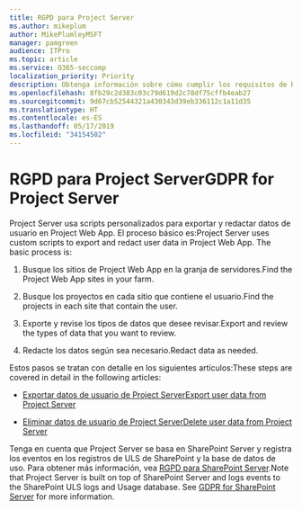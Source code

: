 ```yaml
---
title: RGPD para Project Server
ms.author: mikeplum
author: MikePlumleyMSFT
manager: pamgreen
audience: ITPro
ms.topic: article
ms.service: O365-seccomp
localization_priority: Priority
description: Obtenga información sobre cómo cumplir los requisitos de RGPD en Project Server local.
ms.openlocfilehash: 8fb29c2d383c03c79d619d2c78df75cffb4eab27
ms.sourcegitcommit: 9d67cb52544321a430343d39eb336112c1a11d35
ms.translationtype: HT
ms.contentlocale: es-ES
ms.lasthandoff: 05/17/2019
ms.locfileid: "34154502"
---
```

# <a name="gdpr-for-project-server"></a><span data-ttu-id="fe61b-103">RGPD para Project Server</span><span class="sxs-lookup"><span data-stu-id="fe61b-103">GDPR for Project Server</span></span>

<span data-ttu-id="fe61b-p101">Project Server usa scripts personalizados para exportar y redactar datos de usuario en Project Web App. El proceso básico es:</span><span class="sxs-lookup"><span data-stu-id="fe61b-p101">Project Server uses custom scripts to export and redact user data in Project Web App. The basic process is:</span></span>

1.  <span data-ttu-id="fe61b-106">Busque los sitios de Project Web App en la granja de servidores.</span><span class="sxs-lookup"><span data-stu-id="fe61b-106">Find the Project Web App sites in your farm.</span></span>

2.  <span data-ttu-id="fe61b-107">Busque los proyectos en cada sitio que contiene el usuario.</span><span class="sxs-lookup"><span data-stu-id="fe61b-107">Find the projects in each site that contain the user.</span></span>

3.  <span data-ttu-id="fe61b-108">Exporte y revise los tipos de datos que desee revisar.</span><span class="sxs-lookup"><span data-stu-id="fe61b-108">Export and review the types of data that you want to review.</span></span>

4.  <span data-ttu-id="fe61b-109">Redacte los datos según sea necesario.</span><span class="sxs-lookup"><span data-stu-id="fe61b-109">Redact data as needed.</span></span>

<span data-ttu-id="fe61b-110">Estos pasos se tratan con detalle en los siguientes artículos:</span><span class="sxs-lookup"><span data-stu-id="fe61b-110">These steps are covered in detail in the following articles:</span></span>

- [<span data-ttu-id="fe61b-111">Exportar datos de usuario de Project Server</span><span class="sxs-lookup"><span data-stu-id="fe61b-111">Export user data from Project Server</span></span>](/Project/export-user-data-from-project-server?toc=/Office365/Enterprise/toc.json)

- [<span data-ttu-id="fe61b-112">Eliminar datos de usuario de Project Server</span><span class="sxs-lookup"><span data-stu-id="fe61b-112">Delete user data from Project Server</span></span>](/Project/delete-user-data-from-project-server?toc=/Office365/Enterprise/toc.json)


<span data-ttu-id="fe61b-p102">Tenga en cuenta que Project Server se basa en SharePoint Server y registra los eventos en los registros de ULS de SharePoint y la base de datos de uso. Para obtener más información, vea [RGPD para SharePoint Server](gdpr-for-sharepoint-server.md).</span><span class="sxs-lookup"><span data-stu-id="fe61b-p102">Note that Project Server is built on top of SharePoint Server and logs events to the SharePoint ULS logs and Usage database. See [GDPR for SharePoint Server](gdpr-for-sharepoint-server.md) for more information.</span></span>
